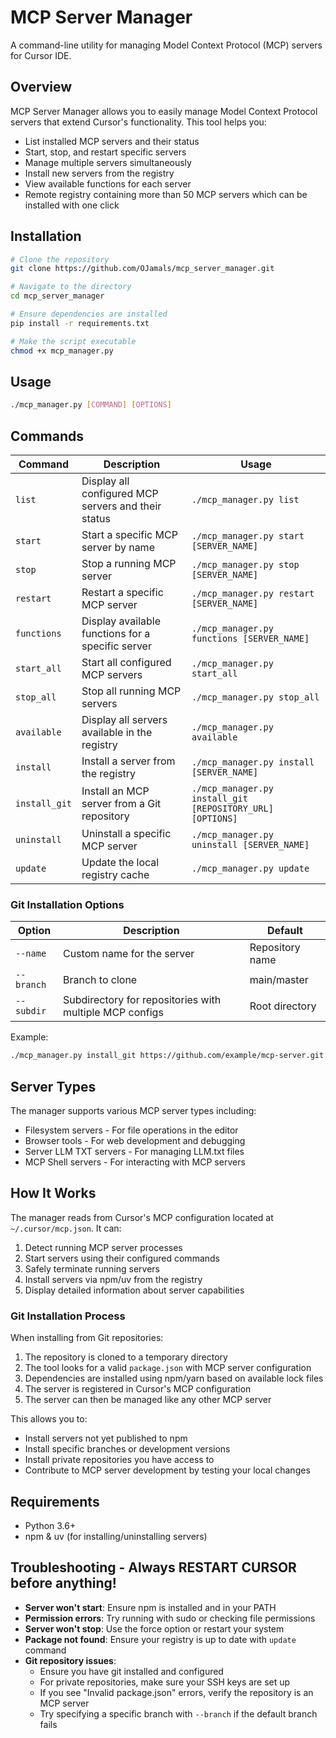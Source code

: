 # MCP Server Manager

A command-line utility for managing Model Context Protocol (MCP) servers for Cursor IDE.

## Overview

MCP Server Manager allows you to easily manage Model Context Protocol servers that extend Cursor's functionality. This tool helps you:

- List installed MCP servers and their status
- Start, stop, and restart specific servers
- Manage multiple servers simultaneously
- Install new servers from the registry
- View available functions for each server
- Remote registry containing more than 50 MCP servers which can be installed with one click

## Installation

```bash
# Clone the repository
git clone https://github.com/OJamals/mcp_server_manager.git

# Navigate to the directory
cd mcp_server_manager

# Ensure dependencies are installed
pip install -r requirements.txt

# Make the script executable
chmod +x mcp_manager.py
```

## Usage

```bash
./mcp_manager.py [COMMAND] [OPTIONS]
```

## Commands

| Command | Description | Usage |
|---------|-------------|-------|
| `list` | Display all configured MCP servers and their status | `./mcp_manager.py list` |
| `start` | Start a specific MCP server by name | `./mcp_manager.py start [SERVER_NAME]` |
| `stop` | Stop a running MCP server | `./mcp_manager.py stop [SERVER_NAME]` |
| `restart` | Restart a specific MCP server | `./mcp_manager.py restart [SERVER_NAME]` |
| `functions` | Display available functions for a specific server | `./mcp_manager.py functions [SERVER_NAME]` |
| `start_all` | Start all configured MCP servers | `./mcp_manager.py start_all` |
| `stop_all` | Stop all running MCP servers | `./mcp_manager.py stop_all` |
| `available` | Display all servers available in the registry | `./mcp_manager.py available` |
| `install` | Install a server from the registry | `./mcp_manager.py install [SERVER_NAME]` |
| `install_git` | Install an MCP server from a Git repository | `./mcp_manager.py install_git [REPOSITORY_URL] [OPTIONS]` |
| `uninstall` | Uninstall a specific MCP server | `./mcp_manager.py uninstall [SERVER_NAME]` |
| `update` | Update the local registry cache | `./mcp_manager.py update` |

### Git Installation Options

| Option | Description | Default |
|--------|-------------|---------|
| `--name` | Custom name for the server | Repository name |
| `--branch` | Branch to clone | main/master |
| `--subdir` | Subdirectory for repositories with multiple MCP configs | Root directory |

Example:
```bash
./mcp_manager.py install_git https://github.com/example/mcp-server.git --name custom-name --branch develop --subdir packages/mcp
```

## Server Types

The manager supports various MCP server types including:

- Filesystem servers - For file operations in the editor
- Browser tools - For web development and debugging
- Server LLM TXT servers - For managing LLM.txt files
- MCP Shell servers - For interacting with MCP servers

## How It Works

The manager reads from Cursor's MCP configuration located at `~/.cursor/mcp.json`. It can:

1. Detect running MCP server processes
2. Start servers using their configured commands
3. Safely terminate running servers
4. Install servers via npm/uv from the registry
5. Display detailed information about server capabilities

### Git Installation Process

When installing from Git repositories:

1. The repository is cloned to a temporary directory
2. The tool looks for a valid `package.json` with MCP server configuration
3. Dependencies are installed using npm/yarn based on available lock files
4. The server is registered in Cursor's MCP configuration
5. The server can then be managed like any other MCP server

This allows you to:
- Install servers not yet published to npm
- Install specific branches or development versions
- Install private repositories you have access to
- Contribute to MCP server development by testing your local changes

## Requirements

- Python 3.6+
- npm & uv (for installing/uninstalling servers)

## Troubleshooting - Always RESTART CURSOR before anything!

- **Server won't start**: Ensure npm is installed and in your PATH
- **Permission errors**: Try running with sudo or checking file permissions
- **Server won't stop**: Use the force option or restart your system
- **Package not found**: Ensure your registry is up to date with `update` command
- **Git repository issues**: 
  - Ensure you have git installed and configured
  - For private repositories, make sure your SSH keys are set up
  - If you see "Invalid package.json" errors, verify the repository is an MCP server
  - Try specifying a specific branch with `--branch` if the default branch fails